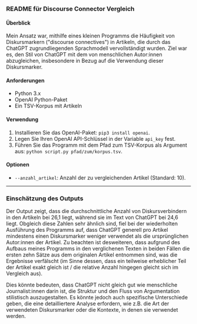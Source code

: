 ### README für Discourse Connector Vergleich

#### Überblick

Mein Ansatz war, mithilfe eines kleinen Programms die Häufigkeit von Diskursmarkern ("discourse connectives") in Artikeln, die durch das ChatGPT zugrundliegenden Sprachmodell vervollständigt wurden. Ziel war es, den Stil von ChatGPT mit dem von menschlichen Autor:innen abzugleichen, insbesondere in Bezug auf die Verwendung dieser Diskursmarker.

#### Anforderungen

- Python 3.x
- OpenAI Python-Paket
- Ein TSV-Korpus mit Artikeln

#### Verwendung

1. Installieren Sie das OpenAI-Paket: `pip3 install openai`.
2. Legen Sie Ihren OpenAI API-Schlüssel in der Variable `api_key` fest.
3. Führen Sie das Programm mit dem Pfad zum TSV-Korpus als Argument aus: `python script.py pfad/zum/korpus.tsv`.

#### Optionen

- `--anzahl_artikel`: Anzahl der zu vergleichenden Artikel (Standard: 10).

---

### Einschätzung des Outputs

Der Output zeigt, dass die durchschnittliche Anzahl von Diskursverbindern in den Artikeln bei 26,1 liegt, während sie im Text von ChatGPT bei 24,6 liegt. Obgleich diese Zahlen sehr ähnlich sind, fiel bei der wiederholten Ausführung des Programms auf, dass ChatGPT generell pro Artikel mindestens einen Diskursmarker weniger verwendet als die ursprünglichen Autor:innen der Artikel. Zu beachten ist desweiteren, dass aufgrund des Aufbaus meines Programms in den verglichenen Texten in beiden Fällen die ersten zehn Sätze aus dem originalen Artikel entnommen sind, was die Ergebnisse verfälscht (im Sinne dessen, dass ein teilweise erheblicher Teil der Artikel exakt gleich ist / die relative Anzahl hingegen gleicht sich im Vergleich aus). 

Dies könnte bedeuten, dass ChatGPT nicht gleich gut wie menschliche Journalist:innen darin ist, die Struktur und den Fluss von Argumentation stilistisch auszugestalten. Es könnte jedoch auch spezifische Unterschiede geben, die eine detailliertere Analyse erfordern, wie z.B. die Art der verwendeten Diskursmarker oder die Kontexte, in denen sie verwendet werden.
